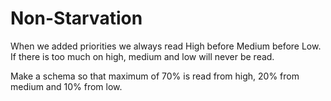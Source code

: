 Non-Starvation
==============

When we added priorities we always read High before Medium before Low. If there is too much on high, medium and low will never be read.

Make a schema so that maximum of 70% is read from high, 20% from medium and 10% from low.